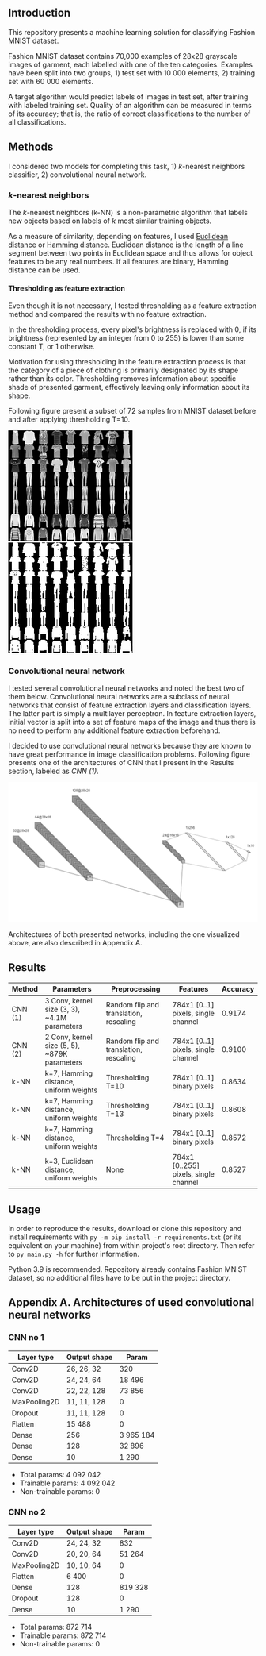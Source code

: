 ## Introduction
This repository presents a machine learning solution for classifying Fashion MNIST dataset.

Fashion MNIST dataset contains 70,000 examples of 28x28 grayscale images of garment, each labelled with one of the ten
categories. Examples have been split into two groups, 1) test set with 10 000 elements, 2) training set with 60 000
elements.

A target algorithm would predict labels of images in test set, after training with labeled training set. Quality of an
algorithm can be measured in terms of its accuracy; that is, the ratio of correct classifications to the number
of all classifications.

## Methods
I considered two models for completing this task, 1) *k*-nearest neighbors classifier, 2) convolutional neural network.

### *k*-nearest neighbors
The *k*-nearest neighbors (k-NN) is a non-parametric algorithm that labels new objects based on labels of *k* most
similar training objects.

As a measure of similarity, depending on features, I used
[Euclidean distance](https://en.wikipedia.org/wiki/Euclidean_distance) or
[Hamming distance](https://en.wikipedia.org/wiki/Hamming_distance). Euclidean distance is the length of a line segment
between two points in Euclidean space and thus allows for object features to be any  real numbers. If all features are
binary, Hamming distance can be used.

#### Thresholding as feature extraction
Even though it is not necessary, I tested thresholding as a feature extraction method and compared the results with
no feature extraction.

In the thresholding process, every pixel's brightness is replaced with 0, if its brightness (represented by an
integer from 0 to 255) is lower than some constant T, or 1 otherwise.

Motivation for using thresholding in the feature extraction process is that the category of a piece of clothing is
primarily designated by its shape rather than its color. Thresholding removes information about specific shade of
presented garment, effectively leaving only information about its shape.

Following figure present a subset of 72 samples from MNIST dataset before and after applying thresholding T=10.

![Before applying thresholding](thresholding_before.png "Before applying thresholding")
![After applying thresholding](thresholding_after.png "After applying thresholding")

### Convolutional neural network
I tested several convolutional neural networks and noted the best two of them below. Convolutional neural networks
are a subclass of neural networks that consist of feature extraction layers and classification layers. The latter part
is simply a multilayer perceptron. In feature extraction layers, initial vector is split into a set of feature maps
of the image and thus there is no need to perform any additional feature extraction beforehand.

I decided to use convolutional neural networks because they are known to have great performance in image classification
problems. Following figure presents one of the architectures of CNN that I present in the Results section, labeled as
*CNN (1)*.

![CNN (1) architecture](cnn_visualization.png "CNN (1) architecture")

Architectures of both presented networks, including the one visualized above, are also described in Appendix A.

## Results
| Method		| Parameters									| Preprocessing									| Features								| Accuracy
| ----			| ----											| ----											| ----									| ----
| CNN (1)		| 3 Conv, kernel size (3, 3), ~4.1M parameters	| Random flip and translation, rescaling		| 784x1 [0..1] pixels, single channel	| 0.9174
| CNN (2)		| 2 Conv, kernel size (5, 5), ~879K parameters	| Random flip and translation, rescaling		| 784x1 [0..1] pixels, single channel	| 0.9100
| k-NN			| k=7, Hamming distance, uniform weights		| Thresholding T=10								| 784x1 [0..1] binary pixels			| 0.8634
| k-NN			| k=7, Hamming distance, uniform weights		| Thresholding T=13								| 784x1 [0..1] binary pixels			| 0.8608
| k-NN			| k=7, Hamming distance, uniform weights		| Thresholding T=4								| 784x1 [0..1] binary pixels			| 0.8572
| k-NN			| k=3, Euclidean distance, uniform weights		| None											| 784x1 [0..255] pixels, single channel	| 0.8527

## Usage
In order to reproduce the results, download or clone this repository and install requirements with `py -m pip install
-r requirements.txt` (or its equivalent on your machine) from within project's root directory. Then refer to `py
main.py -h` for further information.

Python 3.9 is recommended. Repository already contains Fashion MNIST dataset, so no additional files have to be put in
the project directory.

## Appendix A. Architectures of used convolutional neural networks
### CNN no 1
Layer type      	          	| Output shape        	| Param
----							| ----					| ----
Conv2D			             	| 26, 26, 32  			| 320       
Conv2D         				  	| 24, 24, 64  			| 18 496     
Conv2D          			 	| 22, 22, 128 			| 73 856     
MaxPooling2D					| 11, 11, 128 			| 0         
Dropout      			     	| 11, 11, 128 			| 0         
Flatten       			    	| 15 488       			| 0         
Dense          			     	| 256         			| 3 965 184   
Dense          				   	| 128         			| 32 896     
Dense      				       	| 10          			| 1 290      

* Total params: 4 092 042
* Trainable params: 4 092 042
* Non-trainable params: 0

### CNN no 2
Layer type      	          	| Output shape        	| Param
----							| ----					| ----
Conv2D			             	| 24, 24, 32  			| 832 
Conv2D			             	| 20, 20, 64  			| 51 264
MaxPooling2D					| 10, 10, 64 			| 0
Flatten       			    	| 6 400       			| 0
Dense          				   	| 128         			| 819 328
Dropout      			     	| 128					| 0
Dense      				       	| 10          			| 1 290

* Total params: 872 714
* Trainable params: 872 714
* Non-trainable params: 0